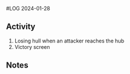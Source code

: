 #LOG
2024-01-28

## Activity
1. Losing hull when an attacker reaches the hub
2. Victory screen

## Notes
